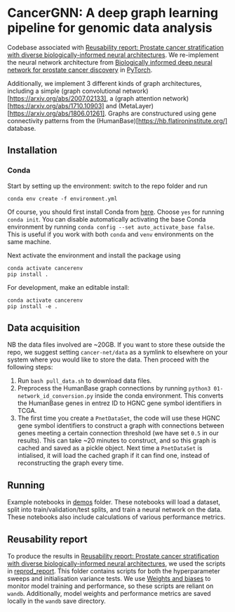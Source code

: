 # CancerGNN: A deep graph learning pipeline for genomic data analysis

Codebase associated with [Reusability report: Prostate cancer stratification with diverse biologically-informed neural architectures](https://arxiv.org/abs/2309.16645). We re-implement the neural network architecture from [Biologically informed deep neural network for prostate cancer discovery](https://www.nature.com/articles/s41586-021-03922-4) in [PyTorch](https://pytorch.org/).

Additionally, we implement 3 different kinds of graph architectures, including a simple (graph convolutional network)[https://arxiv.org/abs/2007.02133], a (graph attention network)[https://arxiv.org/abs/1710.10903] and (MetaLayer)[https://arxiv.org/abs/1806.01261]. Graphs are constructured using gene connectivity patterns from the (HumanBase)[https://hb.flatironinstitute.org/] database.


## Installation

### Conda
Start by setting up the environment: switch to the repo folder and run

``` conda env create -f environment.yml ```

Of course, you should first install Conda from [here](https://docs.conda.io/en/latest/miniconda.html).
Choose `yes` for running `conda init`. You can disable automatically activating the
base Conda environment by running `conda config --set auto_activate_base false`. This is
useful if you work with both `conda` and `venv` environments on the same machine.

Next activate the environment and install the package using

``` 
conda activate cancerenv
pip install .
```

For development, make an editable install:

``` 
conda activate cancerenv
pip install -e .
```


## Data acquisition
NB the data files involved are ~20GB. If you want to store these outside the repo, we suggest setting `cancer-net/data` as a symlink to elsewhere on your system where you would like to store the data. Then proceed with the following steps:
1. Run `bash pull_data.sh` to download data files.
2. Preprocess the HumanBase graph connections by running `python3 01-network_id_conversion.py` inside the conda environment. This converts the HumanBase genes in entrez ID to HGNC gene symbol identifiers in TCGA.
3. The first time you create a `PnetDataSet`, the code will use these HGNC gene symbol identifiers to construct a graph with connections between genes meeting a certain connection threshold (we have set `0.5` in our results). This can take ~20 minutes to construct, and so this graph is cached and saved as a pickle object. Next time a `PnetDataSet` is intialised, it will load the cached graph if it can find one, instead of reconstructing the graph every time.


## Running

Example notebooks in [demos](demos/) folder. These notebooks will load a dataset, split into train/validation/test splits, and train a neural network on the data. These notebooks also include calculations of various performance metrics.

## Reusability report
To produce the results in [Reusability report: Prostate cancer stratification with diverse biologically-informed neural architectures](https://arxiv.org/abs/2309.16645), we used the scripts in [reprod_report](reprod_report/). This folder contains scripts for both the hyperparameter sweeps and initialisation variance tests. We use [Weights and biases](https://wandb.ai/) to monitor model training and performance, so these scripts are reliant on `wandb`. Additionally, model weights and performance metrics are saved locally in the `wandb` save directory.

